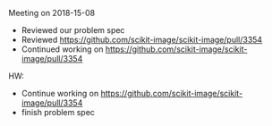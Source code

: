 Meeting on 2018-15-08
* Reviewed our problem spec
* Reviewed https://github.com/scikit-image/scikit-image/pull/3354
* Continued working on https://github.com/scikit-image/scikit-image/pull/3354
    
HW:
* Continue working on https://github.com/scikit-image/scikit-image/pull/3354
* finish problem spec
